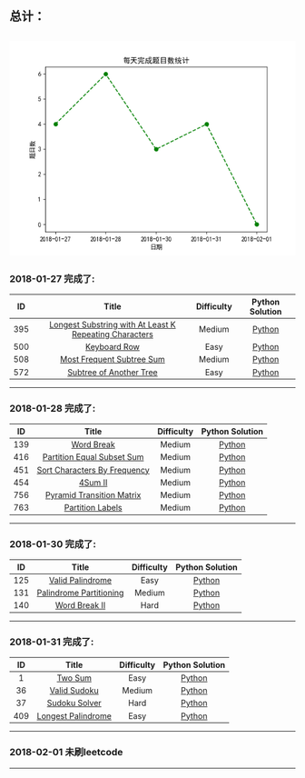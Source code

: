  ## 总计：
  ![](https://raw.githubusercontent.com/anbo225/leetcode/master/test.png) 
----------------
### 2018-01-27 完成了:

| ID | Title | Difficulty |  Python Solution |
|:---:|:---:|:---:|:---:|
|395|[Longest Substring with At Least K Repeating Characters](https://leetcode.com/problems/longest-substring-with-at-least-k-repeating-characters/description/) |Medium|[Python](https://github.com/anbo225/leetcode/blob/master/leetcode-algorithms/395.%20Longest%20Substring%20with%20At%20Least%20K%20Repeating%20Characters/ans.py)|
|500|[Keyboard Row](https://leetcode.com/problems/keyboard-row/description/) |Easy|[Python](https://github.com/anbo225/leetcode/blob/master/leetcode-algorithms/500.%20Keyboard%20Row/ans.py)|
|508|[Most Frequent Subtree Sum](https://leetcode.com/problems/most-frequent-subtree-sum/description/) |Medium|[Python](https://github.com/anbo225/leetcode/blob/master/leetcode-algorithms/508.%20Most%20Frequent%20Subtree%20Sum/ans.py)|
|572|[Subtree of Another Tree](https://leetcode.com/problems/subtree-of-another-tree/description/) |Easy|[Python](https://github.com/anbo225/leetcode/blob/master/leetcode-algorithms/572.%20Subtree%20of%20Another%20Tree/ans.py)|

----------------
### 2018-01-28 完成了:

| ID | Title | Difficulty |  Python Solution |
|:---:|:---:|:---:|:---:|
|139|[Word Break](https://leetcode.com/problems/word-break/description/) |Medium|[Python](https://github.com/anbo225/leetcode/blob/master/leetcode-algorithms/139.%20Word%20Break/ans.py)|
|416|[Partition Equal Subset Sum](https://leetcode.com/problems/partition-equal-subset-sum/description/) |Medium|[Python](https://github.com/anbo225/leetcode/blob/master/leetcode-algorithms/416.%20Partition%20Equal%20Subset%20Sum/ans.py)|
|451|[Sort Characters By Frequency](https://leetcode.com/problems/sort-characters-by-frequency/description/) |Medium|[Python](https://github.com/anbo225/leetcode/blob/master/leetcode-algorithms/451.%20Sort%20Characters%20By%20Frequency/ans.py)|
|454|[4Sum II](https://leetcode.com/problems/4sum-ii/description/) |Medium|[Python](https://github.com/anbo225/leetcode/blob/master/leetcode-algorithms/454.%204Sum%20II/ans.py)|
|756|[Pyramid Transition Matrix](https://leetcode.com/problems/pyramid-transition-matrix/description/) |Medium|[Python](https://github.com/anbo225/leetcode/blob/master/leetcode-algorithms/756.%20Pyramid%20Transition%20Matrix/ans.py)|
|763|[Partition Labels](https://leetcode.com/problems/partition-labels/description/) |Medium|[Python](https://github.com/anbo225/leetcode/blob/master/leetcode-algorithms/763.%20Partition%20Labels/ans.py)|

----------------
### 2018-01-30 完成了:

| ID | Title | Difficulty |  Python Solution |
|:---:|:---:|:---:|:---:|
|125|[Valid Palindrome](https://leetcode.com/problems/valid-palindrome/description/) |Easy|[Python](https://github.com/anbo225/leetcode/blob/master/leetcode-algorithms/125.%20Valid%20Palindrome/ans.py)|
|131|[Palindrome Partitioning](https://leetcode.com/problems/palindrome-partitioning/description/) |Medium|[Python](https://github.com/anbo225/leetcode/blob/master/leetcode-algorithms/131.%20Palindrome%20Partitioning/ans.py)|
|140|[Word Break II](https://leetcode.com/problems/word-break-ii/description/) |Hard|[Python](https://github.com/anbo225/leetcode/blob/master/leetcode-algorithms/140.%20Word%20Break%20II/ans.py)|

----------------
### 2018-01-31 完成了:

| ID | Title | Difficulty |  Python Solution |
|:---:|:---:|:---:|:---:|
|1|[Two Sum](https://leetcode.com/problems/two-sum/description/) |Easy|[Python](https://github.com/anbo225/leetcode/blob/master/leetcode-algorithms/001.%20Two%20Sum/ans.py)|
|36|[Valid Sudoku](https://leetcode.com/problems/valid-sudoku/description/) |Medium|[Python](https://github.com/anbo225/leetcode/blob/master/leetcode-algorithms/036.%20Valid%20Sudoku/ans.py)|
|37|[Sudoku Solver](https://leetcode.com/problems/sudoku-solver/description/) |Hard|[Python](https://github.com/anbo225/leetcode/blob/master/leetcode-algorithms/037.%20Sudoku%20Solver/ans.py)|
|409|[Longest Palindrome](https://leetcode.com/problems/longest-palindrome/description/) |Easy|[Python](https://github.com/anbo225/leetcode/blob/master/leetcode-algorithms/409.%20Longest%20Palindrome/ans.py)|

----------------
### 2018-02-01 未刷leetcode


----------------
